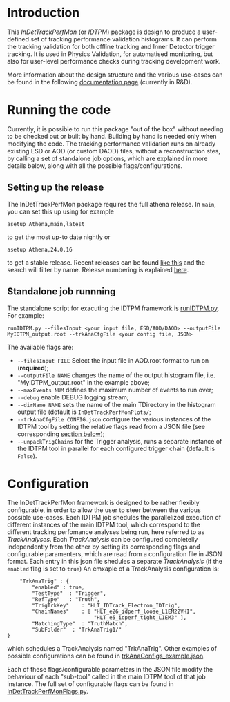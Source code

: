 # Introduction
This *InDetTrackPerfMon* (or *IDTPM*) package is design to produce a user-defined set of tracking performance validation histograms.
It can perform the tracking validation for both offline tracking and Inner Detector trigger tracking.
It is used in Physics Validation, for automatised monitoring, but also for user-level performance checks during tracking development work.

More information about the design structure and the various use-cases can be found in the following [documentation page](https://codimd.web.cern.ch/gl-GVAEcTPCgGYQCes7pPg) (currently in R&D).

# Running the code 
Currently, it is possible to run this package "out of the box" without needing to be checked out or built by hand.
Building by hand is needed only when modifying the code.
The tracking performance validation runs on already existing ESD or AOD (or custom DAOD) files, without a reconstruction stes, by calling a set of standalone job options, which are explained in more details below, along with all the possible flags/configurations.

## Setting up the release 
The InDetTrackPerfMon package requires the full athena release. 
In `main`, you can set this up using for example 
``` 
asetup Athena,main,latest 
```  
to get the most up-to date nightly or 
```
asetup Athena,24.0.16
``` 
to get a stable release. Recent releases can be found [like this](https://gitlab.cern.ch/atlas/athena/-/tags?sort=updated_desc&search=release) and the search will filter by name.
Release numbering is explained [here](https://atlassoftwaredocs.web.cern.ch/athena/athena-releases/).

## Standalone job runnning
The standalone script for exacuting the IDTPM framework is [runIDTPM.py](scripts/runIDTPM.py).
For example:
```
runIDTPM.py --filesInput <your input file, ESD/AOD/DAOD> --outputFile MyIDTPM_output.root --trkAnaCfgFile <your config file, JSON>
```
The available flags are:
* `--filesInput FILE` Select the input file in AOD.root format to run on (**required**);
* `--outputFile NAME` changes the name of the output histogram file, i.e. "MyIDTPM_output.root" in the example above;
* `--maxEvents NUM` defines the maximum number of events to run over;
* `--debug` enable DEBUG logging stream;
* `--dirName NAME` sets the name of the main TDirectory in the histogram output file (default is `InDetTrackPerfMonPlots/`;
* `--trkAnaCfgFile CONFIG.json` configure the various instances of the IDTPM tool by setting the relative flags read from a JSON file (see corresponding [section below](#configuration));
* `--unpackTrigChains` for the Trigger analysis, runs a separate instance of the IDTPM tool in parallel for each configured trigger chain (default is `False`).

# Configuration
The InDetTrackPerfMon framework is designed to be rather flexibly configurable, in order to allow the user to steer between the various possible use-cases.
Each IDTPM job shedules the parallelized execution of different instances of the main IDTPM tool, which correspond to the different tracking perfomance analyses being run, here referred to as *TrackAnalyses*.
Each *TrackAnalysis* can be configured completelly independently from the other by setting its corresponding flags and configurable paramenters, which are read from a configuration file in JSON format.
Each entry in this json file shedules a separate *TrackAnalysis* (if the `enabled` flag is set to `true`)
An emxaple of a TrackAnalysis configuration is:
```
    "TrkAnaTrig" : {
        "enabled" : true,
        "TestType"  : "Trigger",
        "RefType"   : "Truth", 
        "TrigTrkKey"    : "HLT_IDTrack_Electron_IDTrig",
        "ChainNames"    : [ "HLT_e26_idperf_loose_L1EM22VHI", 
                            "HLT_e5_idperf_tight_L1EM3" ],
        "MatchingType"  : "TruthMatch", 
        "SubFolder"  : "TrkAnaTrig1/"
}
```
which schedules a TrackAnalysis named "TrkAnaTrig".
Other examples of possible configurations can be found in [trkAnaConfigs_example.json](data/trkAnaConfigs_example.json).

Each of these flags/configurable parameters in the JSON file modify the behaviour of each "sub-tool" called in the main IDTPM tool of that job instance.
The full set of configurable flags can be found in [InDetTrackPerfMonFlags.py](python/InDetTrackPerfMonFlags.py).
